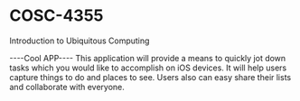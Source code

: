 # COSC-4355
Introduction to Ubiquitous Computing

----Cool APP----
This application will provide a means to quickly jot down tasks which you would like to accomplish on iOS devices. It will help users capture things to do and places to see. Users also can easy share their lists and collaborate with everyone.
